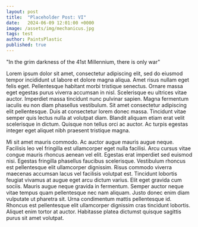 ```yaml
---
layout: post
title:  "Placeholder Post: VI"
date:   2024-06-09 12:01:00 +0000
image: /assets/img/mechanicus.jpg
tags: test
author: PaintsPlastic
published: true
---
```


"In the grim darkness of the 41st Millennium, there is only war"

Lorem ipsum dolor sit amet, consectetur adipiscing elit, sed do eiusmod tempor incididunt ut labore et dolore magna aliqua. Amet risus nullam eget felis eget. Pellentesque habitant morbi tristique senectus. Ornare massa eget egestas purus viverra accumsan in nisl. Scelerisque eu ultrices vitae auctor. Imperdiet massa tincidunt nunc pulvinar sapien. Magna fermentum iaculis eu non diam phasellus vestibulum. Sit amet consectetur adipiscing elit pellentesque. Duis at consectetur lorem donec massa. Tincidunt vitae semper quis lectus nulla at volutpat diam. Blandit aliquam etiam erat velit scelerisque in dictum. Quisque non tellus orci ac auctor. Ac turpis egestas integer eget aliquet nibh praesent tristique magna.

Mi sit amet mauris commodo. Ac auctor augue mauris augue neque. Facilisis leo vel fringilla est ullamcorper eget nulla facilisi. Arcu cursus vitae congue mauris rhoncus aenean vel elit. Egestas erat imperdiet sed euismod nisi. Egestas fringilla phasellus faucibus scelerisque. Vestibulum rhoncus est pellentesque elit ullamcorper dignissim. Risus commodo viverra maecenas accumsan lacus vel facilisis volutpat est. Tincidunt lobortis feugiat vivamus at augue eget arcu dictum varius. Elit eget gravida cum sociis. Mauris augue neque gravida in fermentum. Semper auctor neque vitae tempus quam pellentesque nec nam aliquam. Justo donec enim diam vulputate ut pharetra sit. Urna condimentum mattis pellentesque id. Rhoncus est pellentesque elit ullamcorper dignissim cras tincidunt lobortis. Aliquet enim tortor at auctor. Habitasse platea dictumst quisque sagittis purus sit amet volutpat.
